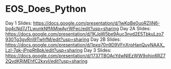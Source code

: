 # EOS_Does_Python

Day 1 Slides: https://docs.google.com/presentation/d/1wKpBe0uoRZIiN6-bg4cNd7JTLwunkNffAMiwAyrWFec/edit?usp=sharing
Day 2A Slides: https://docs.google.com/presentation/d/1KJpW5be9Auc3nyd2E5TbkuLzo7930Tg3gvRnI9TwhfM/edit?usp=sharing
Day 2B Slides: https://docs.google.com/presentation/d/1pxq70n9D9VFnXrpHanQuyNAAX_LzI-7qk-jPnpRt8pk/edit?usp=sharing
Day 3 Slides: https://docs.google.com/presentation/d/1737TBOAcYdwNIEzWW9ohio6RZ72QvdKRjMEhfC2kxyI/edit?usp=sharing
